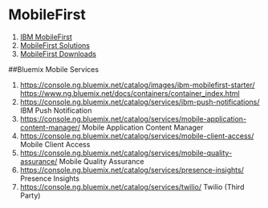# MobileFirst
<ol>
<li><a href="http://www.ibm.com/mobilefirst/us/en/">IBM MobileFirst</a>
<li><a href="http://www.ibm.com/mobilefirst/us/en/mobile-solutions/">MobileFirst Solutions</a>
<li><a href="http://www.ibm.com/mobilefirst/us/en/downloads/">MobileFirst Downloads</a>
</ol>

##Bluemix Mobile Services
1. https://console.ng.bluemix.net/catalog/images/ibm-mobilefirst-starter/ https://www.ng.bluemix.net/docs/containers/container_index.html
2. https://console.ng.bluemix.net/catalog/services/ibm-push-notifications/ IBM Push Notification
3. https://console.ng.bluemix.net/catalog/services/mobile-application-content-manager/   Mobile Application Content Manager
4. https://console.ng.bluemix.net/catalog/services/mobile-client-access/  Mobile Client Access
5. https://console.ng.bluemix.net/catalog/services/mobile-quality-assurance/ Mobile Quality Assurance
6. https://console.ng.bluemix.net/catalog/services/presence-insights/ Presence Insights
7. https://console.ng.bluemix.net/catalog/services/twilio/ Twilio (Third Party)
